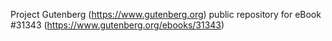 Project Gutenberg (https://www.gutenberg.org) public repository for eBook #31343 (https://www.gutenberg.org/ebooks/31343)
